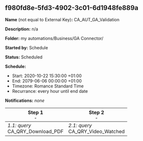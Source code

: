 ## f980fd8e-5fd3-4902-3c01-6d1948fe889a

**Name** (not equal to External Key)**:** CA_AUT_GA_Validation

**Description:** n/a

**Folder:** my automations/Business/GA Connector/

**Started by:** Schedule

**Status:** Scheduled

**Schedule:**

* Start: 2020-10-22 15:30:00 +01:00
* End: 2079-06-06 00:00:00 +01:00
* Timezone: Romance Standard Time
* Recurrance: every hour until end date

**Notifications:** _none_


| Step 1<br>_<small>-</small>_ | Step 2<br>_<small>-</small>_ |
| --- | --- |
| _1.1: query_<br>CA_QRY_Download_PDF | _2.1: query_<br>CA_QRY_Video_Watched |
